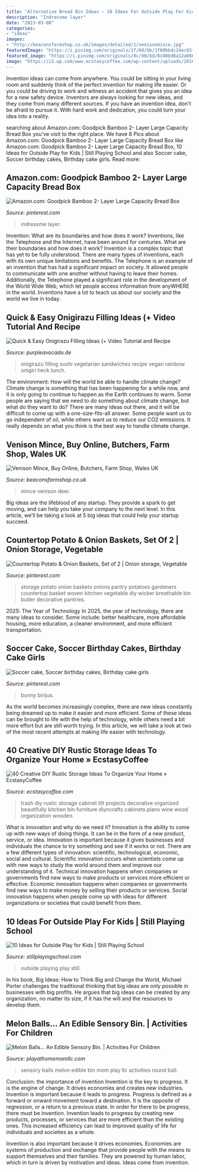 ```yaml
---
title: "Alternative Bread Bin Ideas ~ 10 Ideas For Outside Play For Kids"
description: "Indressme layer"
date: "2023-03-08"
categories:
- "ideas"
images:
- "http://beaconsfarmshop.co.uk/images/detailed/1/venisonmince.jpg"
featuredImage: "https://i.pinimg.com/originals/1f/60/bb/1f60bbdc24ec65f7a98fbf541f03a5b6.jpg"
featured_image: "https://i.pinimg.com/originals/8c/80/bd/8c80bd8a12a666f9f769061116938a5c.jpg"
image: "https://i2.wp.com/www.ecstasycoffee.com/wp-content/uploads/2016/08/Tilt-out-trash-cabinet.jpg"
---
```



Invention ideas can come from anywhere. You could be sitting in your living room and suddenly think of the perfect invention for making life easier. Or you could be driving to work and witness an accident that gives you an idea for a new safety device. Inventors are always looking for new ideas, and they come from many different sources. If you have an invention idea, don't be afraid to pursue it. With hard work and dedication, you could turn your idea into a reality.

	

		
searching about Amazon.com: Goodpick Bamboo 2- Layer Large Capacity Bread Box you've visit to the right place. We have 8 Pics about Amazon.com: Goodpick Bamboo 2- Layer Large Capacity Bread Box like Amazon.com: Goodpick Bamboo 2- Layer Large Capacity Bread Box, 10 Ideas for Outside Play for Kids | Still Playing School and also Soccer cake, Soccer birthday cakes, Birthday cake girls. Read more:
		
    
## Amazon.com: Goodpick Bamboo 2- Layer Large Capacity Bread Box

<img loading=lazy src="https://i.pinimg.com/originals/1f/60/bb/1f60bbdc24ec65f7a98fbf541f03a5b6.jpg" onerror="this.onerror=null;this.src='https://tse1.mm.bing.net/th?id=OIP.PL868F1O2C_iy7zlfDRYWgHaHa&amp;pid=15.1';" alt="Amazon.com: Goodpick Bamboo 2- Layer Large Capacity Bread Box">

_Source: pinterest.com_

>indressme layer. 

	

Invention: What are its boundaries and how does it work?
Inventions, like the Telephone and the Internet, have been around for centuries. What are their boundaries and how does it work? Invention is a complex topic that has yet to be fully understood. There are many types of inventions, each with its own unique limitations and benefits. The Telephone is an example of an invention that has had a significant impact on society. It allowed people to communicate with one another without having to leave their homes. Additionally, the Telephone played a significant role in the development of the World Wide Web, which let people access information from anyWHERE in the world. Inventions have a lot to teach us about our society and the world we live in today.

    
## Quick &amp; Easy Onigirazu Filling Ideas (+ Video Tutorial And Recipe

<img loading=lazy src="http://purpleavocado.de/wp-content/uploads/2018/03/vegetarische-onigirazu_MG_5741-e1521589529703.jpg" onerror="this.onerror=null;this.src='https://tse4.mm.bing.net/th?id=OIP.0zHqhs_3YQi_aO2olqA4YAHaLG&amp;pid=15.1';" alt="Quick &amp; Easy Onigirazu Filling Ideas (+ Video Tutorial and Recipe">

_Source: purpleavocado.de_

>onigirazu filling sushi vegetarian sandwiches recipe vegan rainbow onigiri heck lunch. 

	

The environment: How will the world be able to handle climate change?
Climate change is something that has been happening for a while now, and it is only going to continue to happen as the Earth continues to warm. Some people are saying that we need to do something about climate change, but what do they want to do? There are many ideas out there, and it will be difficult to come up with a one-size-fits-all answer. Some people want us to go independent of oil, while others want us to reduce our CO2 emissions. It really depends on what you think is the best way to handle climate change.

    
## Venison Mince, Buy Online, Butchers, Farm Shop, Wales UK

<img loading=lazy src="http://beaconsfarmshop.co.uk/images/detailed/1/venisonmince.jpg" onerror="this.onerror=null;this.src='https://tse4.mm.bing.net/th?id=OIP.P1fk_YBGA13mEMT0oxzGwgHaE9&amp;pid=15.1';" alt="Venison Mince, Buy Online, Butchers, Farm Shop, Wales UK">

_Source: beaconsfarmshop.co.uk_

>mince venison deer. 

	

Big ideas are the lifeblood of any startup. They provide a spark to get moving, and can help you take your company to the next level. In this article, we’ll be taking a look at 5 big ideas that could help your startup succeed.

    
## Countertop Potato &amp; Onion Baskets, Set Of 2 | Onion Storage, Vegetable

<img loading=lazy src="https://i.pinimg.com/originals/5c/ef/ef/5cefef938b817d18bc558e2eec72c765.jpg" onerror="this.onerror=null;this.src='https://tse1.mm.bing.net/th?id=OIP.mXG-HtVKSmptPAlQeahAZQHaJ4&amp;pid=15.1';" alt="Countertop Potato &amp; Onion Baskets, Set of 2 | Onion storage, Vegetable">

_Source: pinterest.com_

>storage potato onion baskets onions pantry potatoes gardeners countertop basket woven kitchen vegetable diy wicker breathable bin butler decorative pantries. 

	

2025: The Year of Technology
In 2025, the year of technology, there are many ideas to consider. Some include: better healthcare, more affordable housing, more education, a cleaner environment, and more efficient transportation.

    
## Soccer Cake, Soccer Birthday Cakes, Birthday Cake Girls

<img loading=lazy src="https://i.pinimg.com/originals/8c/80/bd/8c80bd8a12a666f9f769061116938a5c.jpg" onerror="this.onerror=null;this.src='https://tse1.mm.bing.net/th?id=OIP.4ngNiA6sXMvI_Z1Mapm7pgHaJ4&amp;pid=15.1';" alt="Soccer cake, Soccer birthday cakes, Birthday cake girls">

_Source: pinterest.com_

>bunny birijus. 

	

As the world becomes increasingly complex, there are new ideas constantly being dreamed up to make it easier and more efficient. Some of these ideas can be brought to life with the help of technology, while others need a bit more effort but are still worth trying. In this article, we will take a look at two of the most recent attempts at making life easier with technology.

    
## 40 Creative DIY Rustic Storage Ideas To Organize Your Home » EcstasyCoffee

<img loading=lazy src="https://i2.wp.com/www.ecstasycoffee.com/wp-content/uploads/2016/08/Tilt-out-trash-cabinet.jpg" onerror="this.onerror=null;this.src='https://tse1.mm.bing.net/th?id=OIP.wMGrCLNxf0dXSyIc9wxgFgHaMy&amp;pid=15.1';" alt="40 Creative DIY Rustic Storage Ideas To Organize Your Home » EcstasyCoffee">

_Source: ecstasycoffee.com_

>trash diy rustic storage cabinet tilt projects decorative organized beautifully kitchen bin furniture diyncrafts cabinets plans wine wood organization wooden. 

	

What is innovation and why do we need it?
Innovation is the ability to come up with new ways of doing things. It can be in the form of a new product, service, or idea. Innovation is important because it gives businesses and individuals the chance to try something and see if it works or not.
There are a few different types of innovation: scientific, technological, economic, social and cultural. Scientific innovation occurs when scientists come up with new ways to study the world around them and improve our understanding of it. Technical innovation happens when companies or governments find new ways to make products or services more efficient or effective. Economic innovation happens when companies or governments find new ways to make money by selling their products or services. Social innovation happens when people come up with ideas for different organizations or societies that could benefit from them.

    
## 10 Ideas For Outside Play For Kids | Still Playing School

<img loading=lazy src="https://1.bp.blogspot.com/-Bw1tOwMhnh8/UztkoyQDBUI/AAAAAAAAHE8/6nVBE-m2k10/w1200-h630-p-k-no-nu/outside-play-ideas-kids.jpg" onerror="this.onerror=null;this.src='https://tse2.mm.bing.net/th?id=OIP.zqxgiYLDOAzXb4KP02e-EgHaD4&amp;pid=15.1';" alt="10 Ideas for Outside Play for Kids | Still Playing School">

_Source: stillplayingschool.com_

>outside playing play still. 

	

In his book, Big Ideas: How to Think Big and Change the World, Michael Porter challenges the traditional thinking that big ideas are only possible in businesses with big profits. He argues that big ideas can be created by any organization, no matter its size, if it has the will and the resources to develop them.

    
## Melon Balls... An Edible Sensory Bin. | Activities For Children

<img loading=lazy src="http://3.bp.blogspot.com/-SyJjPdvaUjQ/UUo4nrUL6sI/AAAAAAAAHfU/PjrLU1r8RVQ/s1600/IMG_3627.jpg" onerror="this.onerror=null;this.src='https://tse3.mm.bing.net/th?id=OIP.LSvQxnZyKGyFwn0aHyJcTQHaLG&amp;pid=15.1';" alt="Melon Balls... An Edible Sensory Bin. | Activities For Children">

_Source: playathomemomllc.com_

>sensory balls melon edible bin mom play llc activities round ball. 

	

Conclusion: the importance of invention
Invention is the key to progress. It is the engine of change. It drives economies and creates new industries.
Invention is important because it leads to progress. Progress is defined as a forward or onward movement toward a destination. It is the opposite of regression, or a return to a previous state. In order for there to be progress, there must be invention. Invention leads to progress by creating new products, processes, or services that are more efficient than the existing ones. This increased efficiency can lead to improved quality of life for individuals and societies as a whole.

Invention is also important because it drives economies. Economies are systems of production and exchange that provide people with the means to support themselves and their families. They are powered by human labor, which in turn is driven by motivation and ideas. Ideas come from invention.

